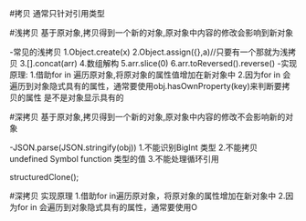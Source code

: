 #拷贝
通常只针对引用类型

#浅拷贝
基于原对象,拷贝得到一个新的对象,原对象中内容的修改会影响到新对象

-常见的浅拷贝
1.Object.create(x)
2.Object.assign({},a)//只要有一个那就为浅拷贝
3.[].concat(arr)
4.数组解构
5.arr.slice(0)
6.arr.toReversed().reverse()
-实现原理:
1.借助for in 遍历原对象,将原对象的属性值增加在新对象中
2.因为for in 会遍历到对象隐式具有的属性，通常要使用obj.hasOwnProperty(key)来判断要拷贝的属性
是不是对象显示具有的

#深拷贝
基于原对象,拷贝得到一个新的对象,原对象中内容的修改不会影响新的对象

-JSON.parse(JSON.stringify(obj))
1.不能识别BigInt 类型
2.不能拷贝 undefined Symbol function 类型的值
3.不能处理循环引用

structuredClone();


#深拷贝
实现原理
1.借助for in遍历原对象，将原对象的属性增加在新对象中
2.因为for in 会遍历到对象隐式具有的属性，通常要使用O

